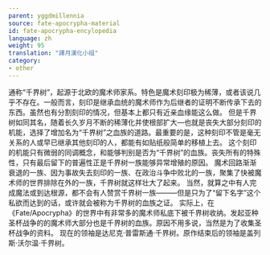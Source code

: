 ```yaml
---
parent: yggdmillennia
source: fate-apocrypha-material
id: fate-apocrypha-encylopedia
language: zh
weight: 95
translation: "譯月漢化小组"
category:
- other
---
```


通称“千界树”，起源于北欧的魔术师家系。特色是魔术刻印极为稀薄，或者该说几乎不存在。一般而言，刻印是继承血统的魔术师作为后继者的证明不断传承下去的东西。虽然也有分割刻印的情况，但基本上都只有近亲血缘能这么做。
但是千界树如同其名，随着长久岁月不断的稀薄化并使根部扩大―也就是丧失大部分刻印的机能，选择了增加名为“千界树”之血族的道路。最重要的是，这种刻印不管是毫无关系的人或早已继承其他刻印的人，都能有如贴纸般简单的移植上去。
这个刻印的机能只有微弱的同调概念，和能够判别是否为“千界树”的血族。丧失所有的特殊性，只有最后留下的普遍性正是千界树一族能够异常增殖的原因。
魔术回路渐渐衰退的一族、因为事故失去刻印的一族、在政治斗争中败北的一族，聚集了快被魔术师的世界排除在外的一族，千界树就这样壮大了起来。
当然，就算之中有人完成魔法或到达根源，都不会有人赞赏千界树一族―――但是只为了“留下名字”这个私欲而达到的话，或许就会被称为千界树的血族之证。
实际上，在《Fate/Apocrypha》的世界中有非常多的魔术师私底下被千界树收纳。发起亚种圣杯战争的的魔术师大部分也是千界树的血族。原因不用多说，当然是为了收集圣杯战争的资料。
现在的领袖是达尼克·普雷斯通·千界树。原作结束后的领袖是盖列斯·沃尔温·千界树。
